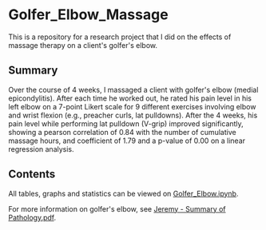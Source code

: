 # Golfer_Elbow_Massage
This is a repository for a research project that I did on the effects of massage therapy on a client's golfer's elbow.
## Summary
<p>Over the course of 4 weeks, I massaged a client with golfer's elbow (medial epicondylitis). After each time he worked out, he rated his pain level in his left elbow on a 7-point Likert scale for 9 different exercises involving elbow and wrist flexion (e.g., preacher curls, lat pulldowns). After the 4 weeks, his pain level while performing lat pulldown (V-grip) improved significantly, showing a pearson correlation of 0.84 with the number of cumulative massage hours, and coefficient of 1.79 and a p-value of 0.00 on a linear regression analysis.</p>

## Contents

All tables, graphs and statistics can be viewed on [Golfer_Elbow.ipynb](Golfer_Elbow.ipynb).

For more information on golfer's elbow, see [Jeremy - Summary of Pathology.pdf](Summary_of_Pathology.pdf).
